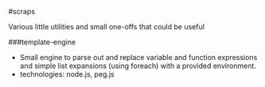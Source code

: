 #scraps

Various little utilities and small one-offs that could be useful

###template-engine
 - Small engine to parse out and replace variable and function expressions and simple list expansions (using foreach) with a provided environment.
 - technologies: node.js, peg.js
